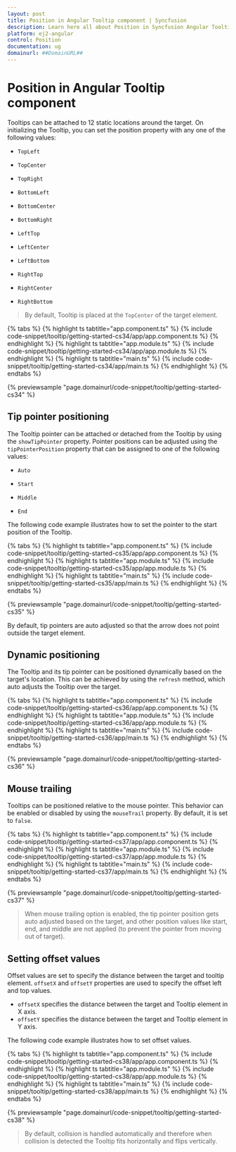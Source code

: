 ```yaml
---
layout: post
title: Position in Angular Tooltip component | Syncfusion
description: Learn here all about Position in Syncfusion Angular Tooltip component of Syncfusion Essential JS 2 and more.
platform: ej2-angular
control: Position 
documentation: ug
domainurl: ##DomainURL##
---
```


# Position in Angular Tooltip component

Tooltips can be attached to 12 static locations around the target.
On initializing the Tooltip, you can set the position property with any one of the following values:

* `TopLeft`

* `TopCenter`

* `TopRight`

* `BottomLeft`

* `BottomCenter`

* `BottomRight`

* `LeftTop`

* `LeftCenter`

* `LeftBottom`

* `RightTop`

* `RightCenter`

* `RightBottom`

> By default, Tooltip is placed at the `TopCenter` of the target element.

{% tabs %}
{% highlight ts tabtitle="app.component.ts" %}
{% include code-snippet/tooltip/getting-started-cs34/app/app.component.ts %}
{% endhighlight %}
{% highlight ts tabtitle="app.module.ts" %}
{% include code-snippet/tooltip/getting-started-cs34/app/app.module.ts %}
{% endhighlight %}
{% highlight ts tabtitle="main.ts" %}
{% include code-snippet/tooltip/getting-started-cs34/app/main.ts %}
{% endhighlight %}
{% endtabs %}
  
{% previewsample "page.domainurl/code-snippet/tooltip/getting-started-cs34" %}

## Tip pointer positioning

The Tooltip pointer can be attached or detached from the Tooltip by using the `showTipPointer` property.
Pointer positions can be adjusted using the `tipPointerPosition` property that can be assigned to one of the following values:

* `Auto`

* `Start`

* `Middle`

* `End`

The following code example illustrates how to set the pointer to the start position of the Tooltip.

{% tabs %}
{% highlight ts tabtitle="app.component.ts" %}
{% include code-snippet/tooltip/getting-started-cs35/app/app.component.ts %}
{% endhighlight %}
{% highlight ts tabtitle="app.module.ts" %}
{% include code-snippet/tooltip/getting-started-cs35/app/app.module.ts %}
{% endhighlight %}
{% highlight ts tabtitle="main.ts" %}
{% include code-snippet/tooltip/getting-started-cs35/app/main.ts %}
{% endhighlight %}
{% endtabs %}
  
{% previewsample "page.domainurl/code-snippet/tooltip/getting-started-cs35" %}

By default, tip pointers are auto adjusted so that the arrow does not point outside the target element.

## Dynamic positioning

The Tooltip and its tip pointer can be positioned dynamically based on the target's location. This can be achieved by using the `refresh`
 method, which auto adjusts the Tooltip over the target.

{% tabs %}
{% highlight ts tabtitle="app.component.ts" %}
{% include code-snippet/tooltip/getting-started-cs36/app/app.component.ts %}
{% endhighlight %}
{% highlight ts tabtitle="app.module.ts" %}
{% include code-snippet/tooltip/getting-started-cs36/app/app.module.ts %}
{% endhighlight %}
{% highlight ts tabtitle="main.ts" %}
{% include code-snippet/tooltip/getting-started-cs36/app/main.ts %}
{% endhighlight %}
{% endtabs %}
  
{% previewsample "page.domainurl/code-snippet/tooltip/getting-started-cs36" %}

## Mouse trailing

Tooltips can be positioned relative to the mouse pointer. This behavior can be enabled or disabled by using the `mouseTrail` property.
 By default, it is set to `false`.

{% tabs %}
{% highlight ts tabtitle="app.component.ts" %}
{% include code-snippet/tooltip/getting-started-cs37/app/app.component.ts %}
{% endhighlight %}
{% highlight ts tabtitle="app.module.ts" %}
{% include code-snippet/tooltip/getting-started-cs37/app/app.module.ts %}
{% endhighlight %}
{% highlight ts tabtitle="main.ts" %}
{% include code-snippet/tooltip/getting-started-cs37/app/main.ts %}
{% endhighlight %}
{% endtabs %}
  
{% previewsample "page.domainurl/code-snippet/tooltip/getting-started-cs37" %}

> When mouse trailing option is enabled, the tip pointer position gets auto adjusted based on the target, and
> other position values like start, end, and middle are not applied (to prevent the pointer from moving out of target).

## Setting offset values

Offset values are set to specify the distance between the target and tooltip element.
`offsetX` and `offsetY` properties are used to specify the offset left and top values.

* `offsetX` specifies the distance between the target and Tooltip element in X axis.
* `offsetY` specifies the distance between the target and Tooltip element in Y axis.

The following code example illustrates how to set offset values.

{% tabs %}
{% highlight ts tabtitle="app.component.ts" %}
{% include code-snippet/tooltip/getting-started-cs38/app/app.component.ts %}
{% endhighlight %}
{% highlight ts tabtitle="app.module.ts" %}
{% include code-snippet/tooltip/getting-started-cs38/app/app.module.ts %}
{% endhighlight %}
{% highlight ts tabtitle="main.ts" %}
{% include code-snippet/tooltip/getting-started-cs38/app/main.ts %}
{% endhighlight %}
{% endtabs %}
  
{% previewsample "page.domainurl/code-snippet/tooltip/getting-started-cs38" %}

> By default, collision is handled automatically and therefore when collision is detected the Tooltip fits horizontally and flips vertically.
